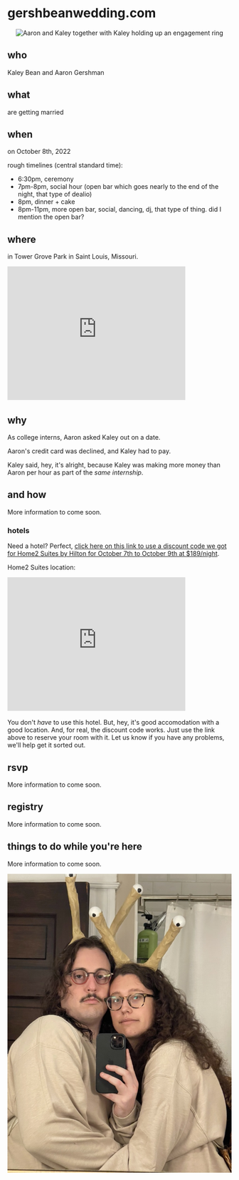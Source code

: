 # gershbeanwedding.com

<p align="center">
  <img src="https://raw.githubusercontent.com/gershbean/gershbeanwedding.com/main/assets/gershbean-proposal.jpeg" alt="Aaron and Kaley together with Kaley holding up an engagement ring"/>
</p>

## who

Kaley Bean and Aaron Gershman

## what

are getting married

## when

on October 8th, 2022

rough timelines (central standard time):

- 6:30pm, ceremony
- 7pm-8pm, social hour (open bar which goes nearly to the end of the night, that type of dealio)
- 8pm, dinner + cake
- 8pm-11pm, more open bar, social, dancing, dj, that type of thing. did I mention the open bar?

<!-- Note, the venue has free-floating time of ~2 hours before and after. This shouldn't matter to anyone, I'm just putting it here for my own note-keeping. -->

## where

in Tower Grove Park in Saint Louis, Missouri.

<iframe src="https://www.google.com/maps/embed?pb=!1m18!1m12!1m3!1d3117.947165719241!2d-90.24595268448356!3d38.604086279617!2m3!1f0!2f0!3f0!3m2!1i1024!2i768!4f13.1!3m3!1m2!1s0x87d8b45d8c3b33fd%3A0x8c7cf07acb84bc89!2sStupp%20Center!5e0!3m2!1sen!2sus!4v1652861445150!5m2!1sen!2sus" width="400" height="300" style="border:0;" allowfullscreen="" loading="lazy" referrerpolicy="no-referrer-when-downgrade"></iframe>

## why

As college interns, Aaron asked Kaley out on a date.

Aaron's credit card was declined, and Kaley had to pay.

Kaley said, hey, it's alright, because Kaley was making more money than Aaron per hour as part of the _same internship_.

## and how

More information to come soon.

### hotels

Need a hotel? Perfect, [click here on this link to use a discount code we got for Home2 Suites by Hilton for October 7th to October 9th at $189/night](https://nam12.safelinks.protection.outlook.com/?url=https%3A%2F%2Fwww.hilton.com%2Fen%2Fbook%2Freservation%2Fdeeplink%2F%3Fctyhocn%3DSTLFPHT%26groupCode%3DCHTGER%26arrivaldate%3D2022-10-07%26departuredate%3D2022-10-09%26cid%3DOM%2CWW%2CHILTONLINK%2CEN%2CDirectLink%26fromId%3DHILTONLINKDIRECT&data=05%7C01%7C%7Cedce5f7d2c7e46b18cad08da3789247a%7Ce00122f361ca4b09b7eeb3b8305e46fe%7C0%7C0%7C637883359412859302%7CUnknown%7CTWFpbGZsb3d8eyJWIjoiMC4wLjAwMDAiLCJQIjoiV2luMzIiLCJBTiI6Ik1haWwiLCJXVCI6Mn0%3D%7C3000%7C%7C%7C&sdata=iaB%2BM2RWtR9KW4Bhz7g1z%2B6rU9ftFiaNQ1hqMHhoTBQ%3D&reserved=0).

Home2 Suites location:

<iframe src="https://www.google.com/maps/embed?pb=!1m14!1m8!1m3!1d12467.081758666945!2d-90.2603728!3d38.6311618!3m2!1i1024!2i768!4f13.1!3m3!1m2!1s0x0%3A0x36a8d0b1d89c436c!2sHome2%20Suites%20by%20Hilton%20St.%20Louis%2FForest%20Park!5e0!3m2!1sen!2sus!4v1652862109581!5m2!1sen!2sus" width="400" height="300" style="border:0;" allowfullscreen="" loading="lazy" referrerpolicy="no-referrer-when-downgrade"></iframe>

You don't _have_ to use this hotel. But, hey, it's good accomodation with a good location. And, for real, the discount code works. Just use the link above to reserve your room with it. Let us know if you have any problems, we'll help get it sorted out.

## rsvp

More information to come soon.

## registry

More information to come soon.

## things to do while you're here

More information to come soon.

<p align="center">
  <img src="https://raw.githubusercontent.com/gershbean/gershbeanwedding.com/main/assets/halloween-slugs.jpeg" alt="Aaron and Kaley dressed in homemade snail costumes for Halloween"/>
</p>
